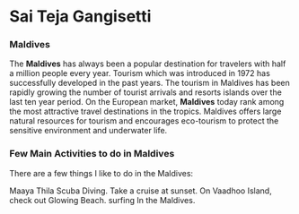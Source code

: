 # Sai Teja Gangisetti

### Maldives

The **Maldives** has always been a popular destination for travelers with half a million people every year. Tourism which was introduced in 1972 has successfully developed in the past years. The tourism in Maldives has been rapidly growing the number of tourist arrivals and resorts islands over the last ten year period. On the European market, **Maldives** today rank among the most attractive travel destinations in the tropics. Maldives offers large natural resources for tourism and encourages eco-tourism to protect the sensitive environment and underwater life.


### Few Main Activities to do in Maldives

There are a few things I like to do in the Maldives:

Maaya Thila Scuba Diving.
Take a cruise at sunset.
On Vaadhoo Island, check out Glowing Beach.
surfing In the Maldives.



